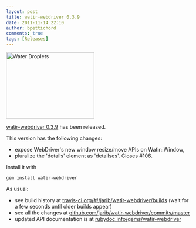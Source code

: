 ```yaml
---
layout: post
title: watir-webdriver 0.3.9
date: 2011-11-14 22:10
author: bpettichord
comments: true
tags: [Releases]
---
```

<a href="http://www.flickr.com/photos/mothernaturephotos/3368353605/" title="Water Droplets by Elliotphotos, on Flickr"><img src="http://farm4.static.flickr.com/3660/3368353605_61886c4bfa_m.jpg" width="240" height="180" alt="Water Droplets"></a>

<a href="https://rubygems.org/gems/watir-webdriver">watir-webdriver 0.3.9</a> has been released.
<!--more-->

This version has the following changes:
<ul>
<li>expose WebDriver's new window resize/move APIs on Watir::Window,</li>
<li>pluralize the 'details' element as 'detailses'. Closes #106.</li>
</ul>

Install it with

<code>gem install watir-webdriver</code>

As usual: 

<ul>
<li>see build history at <a href="http://travis-ci.org/#!/jarib/watir-webdriver/builds">travis-ci.org/#!/jarib/watir-webdriver/builds</a> (wait for a few seconds until older builds appear)</li>
<li>see all the changes at <a href="https://github.com/jarib/watir-webdriver/commits/master/">github.com/jarib/watir-webdriver/commits/master</a></li>
<li>updated API documentation is at <a href="http://rubydoc.info/gems/watir-webdriver">rubydoc.info/gems/watir-webdriver</a></li>
</ul>

<p>
